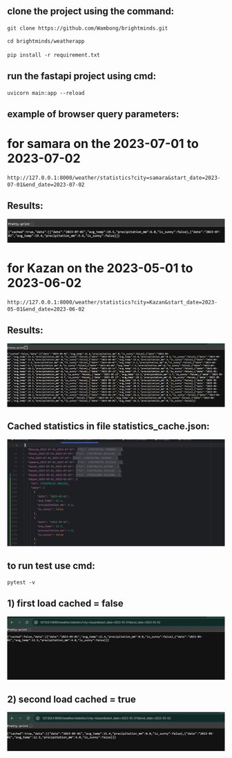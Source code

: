 ## clone the project using the command:
```commandline
git clone https://github.com/Wambong/brightminds.git
```
```commandline
cd brightminds/weatherapp

pip install -r requirement.txt
```

## run the fastapi project using cmd:
```commandline
uvicorn main:app --reload
```
## example of browser query parameters:
# for samara on the  2023-07-01 to 2023-07-02
```commandline
http://127.0.0.1:8000/weather/statistics?city=samara&start_date=2023-07-01&end_date=2023-07-02
```
## Results:
![img.png](weatherapp/images/img2.png)

# for Kazan on the  2023-05-01 to 2023-06-02
```commandline
http://127.0.0.1:8000/weather/statistics?city=Kazan&start_date=2023-05-01&end_date=2023-06-02
```
## Results:
![img_2.png](weatherapp/images/img3.png)
## Cached statistics in file statistics_cache.json:
![img.png](weatherapp/images/img4.png)
## to run test use cmd:
```commandline
pytest -v
```
## 1) first load  cached =  false
![img.png](weatherapp/images/img.png)
## 2) second load  cached =  true
![img.png](weatherapp/images/img1.png)
